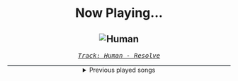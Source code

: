<div align="center"> 
<h1>Now Playing...</h1>

![Human](https://i.scdn.co/image/ab67616d00001e0291a149a099fcfd4531744b9b)
--
_<samp><a href="https://open.spotify.com/track/1z0L5KJrZqYpP8N14nrqt7">Track: Human - Resolve</a></samp>_

<div style="border: 1px #4B5054 solid"></div>
<details>
  <summary>
    Previous played songs
  </summary>
  <table>
    <thead>
      <tr>
        <th>
          Artist
        </th>
        <th>
          Song
        </th>
        <th>
          Link
        </th>
      </tr>
    </thead>
    <tbody>
      <tr><td>Resolve</td><td>Human</td><td><a href="https://open.spotify.com/track/1z0L5KJrZqYpP8N14nrqt7">https://open.spotify.com/track/1z0L5KJrZqYpP8N14nrqt7</a></td></tr><tr><td>The Ghost Inside</td><td>Earn It</td><td><a href="https://open.spotify.com/track/1dEDi8paa8WJCnt42Rkb8W">https://open.spotify.com/track/1dEDi8paa8WJCnt42Rkb8W</a></td></tr><tr><td>Our Hollow, Our Home</td><td>Downpour</td><td><a href="https://open.spotify.com/track/2AQyiYOl2fVe7ZYHOKkEbj">https://open.spotify.com/track/2AQyiYOl2fVe7ZYHOKkEbj</a></td></tr><tr><td>Vicious Rain</td><td>Blackout</td><td><a href="https://open.spotify.com/track/4J94UYJsQlwejwyKIrWGrz">https://open.spotify.com/track/4J94UYJsQlwejwyKIrWGrz</a></td></tr><tr><td>Resolve</td><td>New Colors</td><td><a href="https://open.spotify.com/track/7EEyjyTBf6GBNZgYDtPs4h">https://open.spotify.com/track/7EEyjyTBf6GBNZgYDtPs4h</a></td></tr><tr><td>The Plot In You</td><td>Forgotten</td><td><a href="https://open.spotify.com/track/277kkbKWZtQUpnK19WcEM6">https://open.spotify.com/track/277kkbKWZtQUpnK19WcEM6</a></td></tr><tr><td>thrown</td><td>guilt</td><td><a href="https://open.spotify.com/track/3RYluxwP7PfEywwILPUv7a">https://open.spotify.com/track/3RYluxwP7PfEywwILPUv7a</a></td></tr><tr><td>blacktoothed</td><td>Novocaine</td><td><a href="https://open.spotify.com/track/36FjQCfYGmwhxoX3zHSwLY">https://open.spotify.com/track/36FjQCfYGmwhxoX3zHSwLY</a></td></tr><tr><td>Of Virtue</td><td>Sober</td><td><a href="https://open.spotify.com/track/4GiFjoaYXkOcN2Y4Gq7PUa">https://open.spotify.com/track/4GiFjoaYXkOcN2Y4Gq7PUa</a></td></tr><tr><td>To Kill Achilles</td><td>No Love Is a Crime</td><td><a href="https://open.spotify.com/track/6vjiRqYK06dSgBjd55x9H2">https://open.spotify.com/track/6vjiRqYK06dSgBjd55x9H2</a></td></tr><tr><td>Heart Of A Coward</td><td>Surrender to failure</td><td><a href="https://open.spotify.com/track/1cFVrHmwRYP92DjpUCFbIe">https://open.spotify.com/track/1cFVrHmwRYP92DjpUCFbIe</a></td></tr><tr><td>Annisokay</td><td>Throne of the Sunset</td><td><a href="https://open.spotify.com/track/5ATwGbGDPUoSfAx4KaDyYH">https://open.spotify.com/track/5ATwGbGDPUoSfAx4KaDyYH</a></td></tr><tr><td>Awake the Dreamer</td><td>Labyrinth</td><td><a href="https://open.spotify.com/track/5miOn3U1yjrJEhDgUKGktV">https://open.spotify.com/track/5miOn3U1yjrJEhDgUKGktV</a></td></tr><tr><td>MAVIS</td><td>Tortured Land</td><td><a href="https://open.spotify.com/track/67WuvtgU8853HiExIXFkSR">https://open.spotify.com/track/67WuvtgU8853HiExIXFkSR</a></td></tr><tr><td>Resolve</td><td>Older Days</td><td><a href="https://open.spotify.com/track/3DjsiMycLUIbFsSz7hKndD">https://open.spotify.com/track/3DjsiMycLUIbFsSz7hKndD</a></td></tr><tr><td>Nick Phoenix</td><td>Snowbird</td><td><a href="https://open.spotify.com/track/1YRGGpwuQo6lijDOOA00oR">https://open.spotify.com/track/1YRGGpwuQo6lijDOOA00oR</a></td></tr><tr><td>ENMA</td><td>Trommeln der Befreiung</td><td><a href="https://open.spotify.com/track/41tGPvL8KmkThV57zCKLW7">https://open.spotify.com/track/41tGPvL8KmkThV57zCKLW7</a></td></tr><tr><td>Red</td><td>Cold World</td><td><a href="https://open.spotify.com/track/1afLwyqQ2YOWCIycijrBOu">https://open.spotify.com/track/1afLwyqQ2YOWCIycijrBOu</a></td></tr><tr><td>Dark Divine</td><td>Cold</td><td><a href="https://open.spotify.com/track/6Bn7ohgDNqWILF5CygBUNg">https://open.spotify.com/track/6Bn7ohgDNqWILF5CygBUNg</a></td></tr><tr><td>Motionless In White</td><td>Hollow Points</td><td><a href="https://open.spotify.com/track/5J1SceWegPiycCW89uIfAU">https://open.spotify.com/track/5J1SceWegPiycCW89uIfAU</a></td></tr>
    </tbody>
  </table>
</details>

</div>

